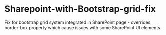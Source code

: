 # Sharepoint-with-Bootstrap-grid-fix
Fix for bootstrap grid system integrated in SharePoint page - overrides border-box property which cause issues with some SharePoint UI elements.
